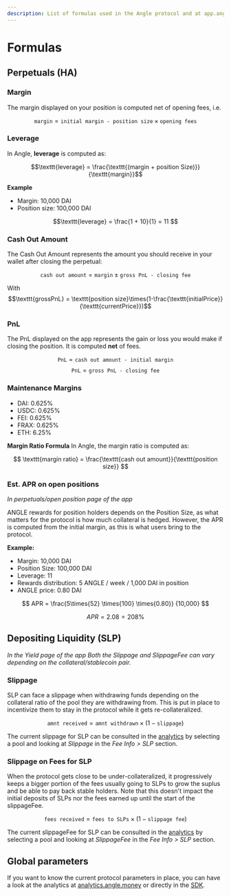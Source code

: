 ```yaml
---
description: List of formulas used in the Angle protocol and at app.angle.money
---
```


# Formulas

## Perpetuals (HA)

### Margin

The margin displayed on your position is computed net of opening fees, i.e.

$$
\texttt{margin} = \texttt{initial margin - position size} \times \texttt{opening fees}
$$

### Leverage

In Angle, **leverage** is computed as:

$$\texttt{leverage} = \frac{\texttt{(margin + position Size)}}{\texttt{margin}}$$

**Example**

- Margin: 10,000 DAI
- Position size: 100,000 DAI

$$\texttt{leverage} = \frac{1 + 10}{1} = 11 $$

### Cash Out Amount

The Cash Out Amount represents the amount you should receive in your wallet after closing the perpetual:

$$\texttt{cash out amount} = \texttt{margin} \pm \texttt{gross PnL - closing fee} $$

With $$\texttt{grossPnL} = \texttt{position size}\times(1-\frac{\texttt{initialPrice}}{\texttt{currentPrice}})$$

### PnL

The PnL displayed on the app represents the gain or loss you would make if closing the position. It is computed **net** of fees.

$$ \texttt{PnL} = \texttt{cash out amount - initial margin} $$
$$ \texttt{PnL} = \texttt{gross PnL - closing fee} $$

### Maintenance Margins

- DAI: 0.625%
- USDC: 0.625%
- FEI: 0.625%
- FRAX: 0.625%
- ETH: 6.25%

**Margin Ratio Formula**
In Angle, the margin ratio is computed as:

$$
\texttt{margin ratio} = \frac{\texttt{cash out amount}}{\texttt{position size}}
$$

### Est. APR on open positions

_In perpetuals/open position page of the app_

ANGLE rewards for position holders depends on the Position Size, as what matters for the protocol is how much collateral is hedged. However, the APR is computed from the initial margin, as this is what users bring to the protocol.

**Example:**

- Margin: 10,000 DAI
- Position Size: 100,000 DAI
- Leverage: 11
- Rewards distribution: 5 ANGLE / week / 1,000 DAI in position
- ANGLE price: 0.80 DAI

$$
APR =
\frac{5\times{52}
\times{100}
\times{0.80}}
{10,000}
$$

$$ APR = 2.08 = 208\% $$

## Depositing Liquidity (SLP)

_In the Yield page of the app_
_Both the Slippage and SlippageFee can vary depending on the collateral/stablecoin pair._

### Slippage

SLP can face a slippage when withdrawing funds depending on the collateral ratio of the pool they are withdrawing from. This is put in place to incentivize them to stay in the protocol while it gets re-collateralized.

$$
\texttt{amnt received} = \texttt{amnt withdrawn} \times{(1 - \texttt{slippage})}
$$

The current slippage for SLP can be consulted in the [analytics](https://analytics.angle.money/) by selecting a pool and looking at _Slippage_ in the _Fee Info > SLP_ section.

### Slippage on Fees for SLP

When the protocol gets close to be under-collateralized, it progressively keeps a bigger portion of the fees usually going to SLPs to grow the suplus and be able to pay back stable holders. Note that this doesn't impact the initial deposits of SLPs nor the fees earned up until the start of the slippageFee.

$$
\texttt{fees received} = \texttt{fees to SLPs} \times{(1-\texttt{slippage fee})}
$$

The current slippageFee for SLP can be consulted in the [analytics](https://analytics.angle.money/) by selecting a pool and looking at _SlippageFee_ in the _Fee Info > SLP_ section.

## Global parameters

If you want to know the current protocol parameters in place, you can have a look at the analytics at [analytics.angle.money](https://analytics.angle.money) or directly in the [SDK](https://github.com/AngleProtocol/angle-sdk).
